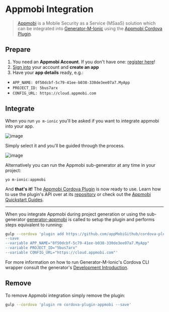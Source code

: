# Appmobi Integration
> [Appmobi](https://appmobi.com/) is a Mobile Security as a Service (MSaaS) solution which can be integrated into [Generator-M-Ionic](https://github.com/mwaylabs/generator-m-ionic) using the [Appmobi Cordova Plugin](https://github.com/appMobiGithub/cordova-plugin-appmobi).

## Prepare

1. You need an **Appmobi Account**. If you don't have one: [register here](https://cloud.appmobi.com/UI/PublicCloudRegister.html)!
2. [Sign into](https://cloud.appmobi.com/UI/login.html) your account and **create an app**
3. Have your **app details** ready, e.g.:
  - `APP_NAME: 0f50dcbf-5c79-41ee-b038-330de3ee07a7.MyApp`
  - `PROJECT_ID: 5bus7arx`
  - `CONFIG_URL: https://cloud.appmobi.com`

## Integrate
When you run `yo m-ionic` you'll be asked if you want to integrate appmobi into your app.

![image](https://cloud.githubusercontent.com/assets/1370779/13854363/604d502c-ec6b-11e5-9aab-90ee1986726d.png)

Simply select it and you'll be guided through the process.

![image](https://cloud.githubusercontent.com/assets/1370779/13854272/ef6b8194-ec6a-11e5-8587-60c0dc07060a.png)


Alternatively you can run the Appmobi sub-generator at any time in your project:
```
yo m-ionic:appmobi
```

And **that's it!** The [Appmobi Cordova Plugin](https://github.com/appMobiGithub/cordova-plugin-appmobi) is now ready to use. Learn how to use the plugin's API over at its [repository](https://github.com/appMobiGithub/cordova-plugin-appmobi) or check out the [Appmobi Quickstart Guides](https://support.appmobi.com/support/solutions).

---

When you integrate Appmobi during project generation or using the sub-generator [generator-appmobi](https://github.com/mwaylabs/generator-appmobi) is called to setup the plugin and performs steps equivalent to running:
```sh
gulp --cordova 'plugin add https://github.com/appMobiGithub/cordova-plugin-appmobi.git
--save
--variable APP_NAME="0f50dcbf-5c79-41ee-b038-330de3ee07a7.MyApp"
--variable PROJECT_ID="5bus7arx"
--variable CONFIG_URL="https://cloud.appmobi.com"'
```

For more information on how to run Generator-M-Ionic's Cordova CLI wrapper consult the generator's [Development Introduction](https://github.com/mwaylabs/generator-m-ionic/tree/master/docs/start/development_intro.md).
## Remove
To remove Appmobi integration simply remove the plugin:
```sh
gulp --cordova 'plugin rm cordova-plugin-appmobi --save'
```
